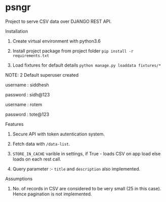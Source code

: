 # psngr

Project to serve CSV data over DJANGO REST API.

Installation

1. Create virtual environment with python3.6

2. Install project package from project folder `pip install -r requirements.txt`

3. Load fixtures for default details  `python manage.py loaddata fixtures/*`

NOTE: 2 Default superuser created
	
username : siddhesh

password : sidh@123

username : rotem

password : tote@123


Features

1. Secure API with token autentication system.

2. Fetch data with `/data-list`.

3. `STORE_IN_CACHE` varible in settings, if True - loads CSV on app load else loads on each rest call.

4. Query parameter :-  `title` and `description` also implemented.

Assumptions

1. No. of records in CSV are considered to be very small (25 in this case). Hence pagination is not implemented.
